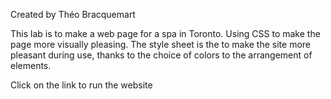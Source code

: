 Created by Théo Bracquemart

This lab is to make a web page for a spa in Toronto. Using CSS to make the page more visually pleasing. 
The style sheet is the to make the site more pleasant during use, thanks to the choice of colors to the arrangement of elements.

Click on the link to run the website
